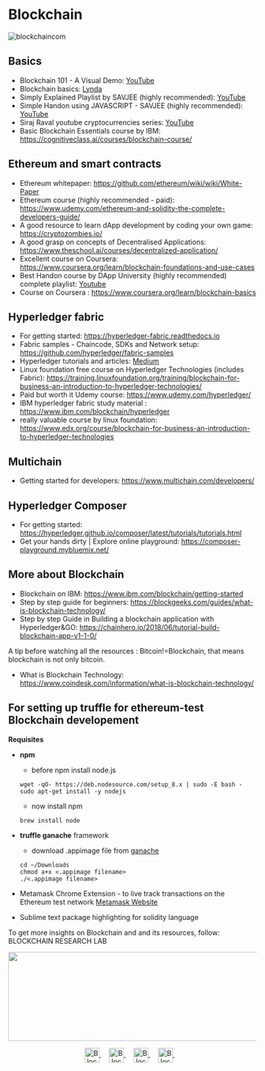 # Blockchain
![blockchaincom](https://user-images.githubusercontent.com/39133739/47614922-bdaa3700-dacd-11e8-88d8-865424220ee2.jpg)

## Basics
+ Blockchain 101 - A Visual Demo: [YouTube](https://www.youtube.com/watch?v=_160oMzblY8)
+ Blockchain basics: [Lynda](https://www.lynda.com/Data-Science-tutorials/Blockchain-Basics/574704-2.html)
+ Simply Explained Playlist by SAVJEE (highly recommended): [YouTube](https://www.youtube.com/playlist?list=PLzvRQMJ9HDiSbvXWQ7OdgVccdr7Wni5Qw)
+ Simple Handon using JAVASCRIPT - SAVJEE (highly recommended): [YouTube](https://www.youtube.com/playlist?list=PLzvRQMJ9HDiSbvXWQ7OdgVccdr7Wni5Qw)
+ Siraj Raval youtube cryptocurrencies series: [YouTube](https://www.youtube.com/playlist?list=PL2-dafEMk2A7jW7CYUJsBu58JH27bqaNL)
+ Basic Blockchain Essentials course by IBM: https://cognitiveclass.ai/courses/blockchain-course/

## Ethereum and smart contracts
+ Ethereum whitepaper: https://github.com/ethereum/wiki/wiki/White-Paper
+ Ethereum course (highly recommended - paid): https://www.udemy.com/ethereum-and-solidity-the-complete-developers-guide/
+ A good resource to learn dApp development by coding your own game: https://cryptozombies.io/
+ A good grasp on concepts of Decentralised Applications: https://www.theschool.ai/courses/decentralized-application/
+ Excellent course on Coursera: https://www.coursera.org/learn/blockchain-foundations-and-use-cases
+ Best Handon course by DApp University (highly recommended) complete playlist: [Youtube](https://www.youtube.com/playlist?list=PLS5SEs8ZftgWFuKg2wbm_0GLV0Tiy1R-n)
+ Course on Coursera : https://www.coursera.org/learn/blockchain-basics

## Hyperledger fabric
+ For getting started: https://hyperledger-fabric.readthedocs.io
+ Fabric samples - Chaincode, SDKs and Network setup:  https://github.com/hyperledger/fabric-samples
+ Hyperledger tutorials and articles: [Medium](https://medium.com/coinmonks/top-hyperledger-tutorials-and-articles-b77cf3e4d1eb)
+ Linux foundation free course on Hyperledger Technologies (includes Fabric): https://training.linuxfoundation.org/training/blockchain-for-business-an-introduction-to-hyperledger-technologies/
+ Paid but worth it Udemy course: https://www.udemy.com/hyperledger/
+ IBM hyperledger fabric study material : https://www.ibm.com/blockchain/hyperledger
+ really valuable course by linux foundation: https://www.edx.org/course/blockchain-for-business-an-introduction-to-hyperledger-technologies

## Multichain
+ Getting started for developers: https://www.multichain.com/developers/

## Hyperledger Composer
+ For getting started: https://hyperledger.github.io/composer/latest/tutorials/tutorials.html
+ Get your hands dirty | Explore online playground: https://composer-playground.mybluemix.net/

## More about Blockchain

+ Blockchain on IBM: https://www.ibm.com/blockchain/getting-started 
+ Step by step guide for beginners: https://blockgeeks.com/guides/what-is-blockchain-technology/
+ Step by step Guide in Building a blockchain application with Hyperledger&GO: https://chainhero.io/2018/06/tutorial-build-blockchain-app-v1-1-0/ 

A tip before watching all the resources : Bitcoin!=Blockchain, that means blockchain is not only bitcoin.
+ What is Blockchain Technology: https://www.coindesk.com/information/what-is-blockchain-technology/


## For setting up truffle for ethereum-test Blockchain developement
**Requisites**
+ **npm** 
  - before npm install node.js
  ```
  wget -qO- https://deb.nodesource.com/setup_8.x | sudo -E bash -
  sudo apt-get install -y nodejs
  ```

  - now install npm 
  ```
  brew install node
  ```
    
+ **truffle ganache** framework
  - download .appimage file from [ganache](https://truffleframework.com/ganache) 
  ```
  cd ~/Downloads
  chmod a+x <.appimage filename>
  ./<.appimage filename>
  ```
+ Metamask Chrome Extension - to live track transactions on the Ethereum test network
  [Metamask Website](https://metamask.io/)
+ Sublime text package highlighting for solidity language


 To get more insights on Blockchain and and its resources, follow: <a src="https://www.brlakgec.in/" alt="Blockchain Research lab"> BLOCKCHAIN RESEARCH LAB </a> 

<p align="center">
<img src="https://apoorv-cloud.github.io/Engineering_Guide/BlockChain/Blockchain.png" width="700" height="180">
</p>


<p align="center">
  <a href="https://medium.com/blockchain-research-lab-akgec" target="blank">
    <img align="center" src="https://cdn.jsdelivr.net/npm/simple-icons@3.13.0/icons/medium.svg" alt="Blockchain Research Lab" height="30" width="30" />
  </a>&nbsp;&nbsp;&nbsp;
  <a href="https://www.facebook.com/BlockchainResearchLab/?ref=br_rs" target="blank">
    <img align="center" src="https://cdn.jsdelivr.net/npm/simple-icons@3.13.0/icons/facebook.svg" alt="Blockchain Research Lab" height="30" width="30" />
  </a>&nbsp;&nbsp;&nbsp;
  <a href="https://www.linkedin.com/company/blockchain-research-lab/" target="blank">
    <img align="center" src="https://cdn.jsdelivr.net/npm/simple-icons@3.0.1/icons/linkedin.svg" alt="Blockchain Research Lab" height="30" width="30" />
  </a>&nbsp;&nbsp;&nbsp;
  <a href="https://www.instagram.com/brl_akgec/" target="blank">	
    <img align="center" src="https://cdn.jsdelivr.net/npm/simple-icons@v3/icons/instagram.svg" alt="Blockchain Research Lab" height="30" width="30" />
  </a>&nbsp;&nbsp;&nbsp; </p><br/>
<br />

